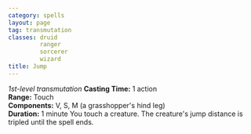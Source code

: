 ```yaml
---
category: spells
layout: page
tag: transmutation
classes: druid
         ranger
         sorcerer
         wizard
title: Jump 
---
```

_1st-level transmutation_ 
**Casting Time:** 1 action    
**Range:** Touch    
**Components:** V, S, M (a grasshopper's hind leg)    
**Duration:** 1 minute 
You touch a creature. The creature's jump distance is tripled until the spell ends.